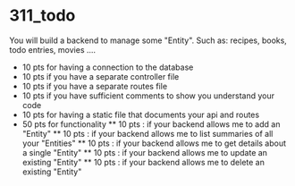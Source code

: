 # 311_todo

You will build a backend to manage some "Entity". Such as: recipes, books, todo entries, movies ....
* 10 pts for having a connection to the database
* 10 pts if you have a separate controller file
* 10 pts if you have a separate routes file
* 10 pts if you have sufficient comments to show you understand your code
* 10 pts for having a static file that documents your api and routes
* 50 pts for functionality
** 10 pts : if your backend allows me to add an "Entity"
** 10 pts : if your backend allows me to list summaries of all your "Entities"
** 10 pts : if your backend allows me to get details about a single "Entity"
** 10 pts : if your backend allows me to update an existing "Entity"
** 10 pts : if your backend allows me to delete an existing "Entity"